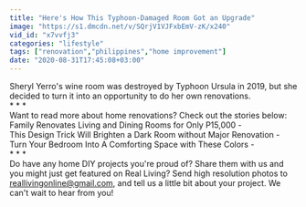 ```yaml
---
title: "Here's How This Typhoon-Damaged Room Got an Upgrade"
image: "https://s1.dmcdn.net/v/SQrjV1VJFxbEmV-zK/x240"
vid_id: "x7vvfj3"
categories: "lifestyle"
tags: ["renovation","philippines","home improvement"]
date: "2020-08-31T17:45:08+03:00"
---
```

Sheryl Yerro's wine room was destroyed by Typhoon Ursula in 2019, but she decided to turn it into an opportunity to do her own renovations.  <br>* * *   <br>Want to read more about home renovations? Check out the stories below:  <br>Family Renovates Living and Dining Rooms for Only P15,000 -   <br>This Design Trick Will Brighten a Dark Room without Major Renovation -   <br>Turn Your Bedroom Into A Comforting Space with These Colors -   <br>* * *  <br>Do have any home DIY projects you're proud of? Share them with us and you might just get featured on Real Living? Send high resolution photos to reallivingonline@gmail.com, and tell us a little bit about your project. We can't wait to hear from you!
